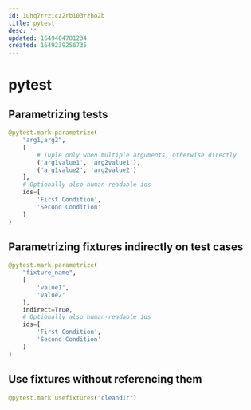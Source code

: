 ```yaml
---
id: 1uhq7rrzicz2rb103rzho2b
title: pytest
desc: ''
updated: 1649404781234
created: 1649239256735
---
```

# pytest

## Parametrizing tests

```py
@pytest.mark.parametrize(
    "arg1,arg2",
    [
        # Tuple only when multiple arguments, otherwise directly
        ('arg1value1', 'arg2value1'),
        ('arg1value2', 'arg2value2')
    ],
    # Optionally also human-readable ids
    ids=[
        'First Condition',
        'Second Condition'
    ]
)
```


## Parametrizing fixtures indirectly on test cases

```py
@pytest.mark.parametrize(
    "fixture_name",
    [
        'value1',
        'value2'
    ],
    indirect=True,
    # Optionally also human-readable ids
    ids=[
        'First Condition',
        'Second Condition'
    ]
)
```

## Use fixtures without referencing them

```py
@pytest.mark.usefixtures("cleandir")
```
